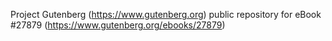 Project Gutenberg (https://www.gutenberg.org) public repository for eBook #27879 (https://www.gutenberg.org/ebooks/27879)
